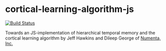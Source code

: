 cortical-learning-algorithm-js
==============================

[![Build Status](https://travis-ci.org/mirkoklukas/cortical-learning-algorithm-js.svg?branch=master)](https://travis-ci.org/mirkoklukas/cortical-learning-algorithm-js)

Towards an JS-implementation of hierarchical temporal memory and the cortical learning algorithm by Jeff Hawkins and Dileep George of [Numenta, Inc.](http://numenta.com/)
